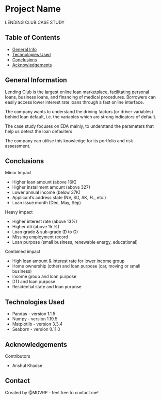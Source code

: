 # Project Name
> 
LENDING CLUB CASE STUDY

## Table of Contents
* [General Info](#general-information)
* [Technologies Used](#technologies-used)
* [Conclusions](#conclusions)
* [Acknowledgements](#acknowledgements)

## General Information

Lending Club is the largest online loan marketplace, facilitating personal loans, business loans, and financing of medical procedures. Borrowers can easily access lower interest rate loans through a fast online interface. 

The company wants to understand the driving factors (or driver variables) behind loan default, i.e. the variables which are strong indicators of default. 

The case study focuses on EDA mainly, to understand the parameters that help us detect the loan defaulters 

The company can utilise this knowledge for its portfolio and risk assessment. 


## Conclusions

Minor Impact

- Higher loan amount (above 16K)
- Higher installment amount (above 327)
- Lower annual income (below 37K)
- Applicant’s address state (NV, SD, AK, FL, etc.)
- Loan issue month (Dec, May, Sep)


Heavy impact

- Higher interest rate (above 13%)
- Higher dti (above 15 %)
- Loan grade & sub-grade (D to G)
- Missing employment record
- Loan purpose (small business, renewable energy, educational)

Combined impact

- High loan amount & interest rate for lower income group
- Home ownership (other) and loan purpose (car, moving or small business)
- Income group and loan purpose
- DTI and loan purpose
- Residential state and loan purpose

## Technologies Used
- Pandas - version 1.1.5
- Numpy - version 1.19.5
- Matplotlib - version 3.3.4
- Seaborn -  version 0.11.0

## Acknowledgements
Contributors 
- Anshul Khadse

## Contact
Created by @MDVRP - feel free to contact me!
